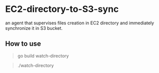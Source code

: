 # EC2-directory-to-S3-sync
an agent that supervises files creation in EC2 directory and immediately synchronize it in S3 bucket.

## How to use

> go build watch-directory

> ./watch-directory <directory-path>
